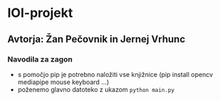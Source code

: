 # IOI-projekt

## Avtorja: Žan Pečovnik in Jernej Vrhunc

### Navodila za zagon

- s pomočjo pip je potrebno naložiti vse knjižnice (pip install opencv mediapipe mouse keyboard ...)
- poženemo glavno datoteko z ukazom `python main.py`
